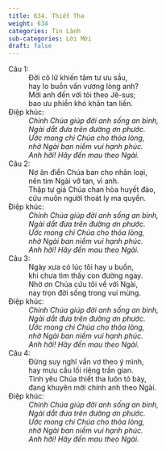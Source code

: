 ```yaml
---
title: 634. Thiết Tha
weight: 634
categories: Tin Lành
sub-categories: Lời Mời
draft: false
---
```

<dl><dt>Câu 1:</dt><dd data-verse="1">Đời cô lữ khiến tâm tư ưu sầu, <br/>hay lo buồn vấn vương lòng anh? <br/>Mời anh đến với tôi theo Jê-sus; <br/>bao ưu phiền khó khăn tan liền. </dd><dt>Điệp khúc:</dt><dd data-chorus="1"><em>Chính Chúa giúp đời anh sống an bình, <br/>Ngài dắt đưa trên đường ơn phước. <br/>Ước mong chi Chúa cho thỏa lòng, <br/>nhờ Ngài ban niềm vui hạnh phúc. <br/>Anh hỡi! Hãy đến mau theo Ngài. </em></dd><dt>Câu 2:</dt><dd data-verse="2">Nợ ân điển Chúa ban cho nhân loại, <br/>nên tim Ngài vỡ tan, vì anh. <br/>Thập tự giá Chúa chan hòa huyết đào, <br/>cứu muôn người thoát ly ma quyền. </dd><dt>Điệp khúc:</dt><dd data-chorus="1"><em>Chính Chúa giúp đời anh sống an bình, <br/>Ngài dắt đưa trên đường ơn phước. <br/>Ước mong chi Chúa cho thỏa lòng, <br/>nhờ Ngài ban niềm vui hạnh phúc. <br/>Anh hỡi! Hãy đến mau theo Ngài. </em></dd><dt>Câu 3:</dt><dd data-verse="3">Ngày xưa có lúc tôi hay u buồn, <br/>khi chưa tìm thấy con đường ngay. <br/>Nhờ ơn Chúa cứu tôi về với Ngài, <br/>nay trọn đời sống trong vui mừng. </dd><dt>Điệp khúc:</dt><dd data-chorus="1"><em>Chính Chúa giúp đời anh sống an bình, <br/>Ngài dắt đưa trên đường ơn phước. <br/>Ước mong chi Chúa cho thỏa lòng, <br/>nhờ Ngài ban niềm vui hạnh phúc. <br/>Anh hỡi! Hãy đến mau theo Ngài. </em></dd><dt>Câu 4:</dt><dd data-verse="4">Đừng suy nghĩ vẩn vơ theo ý mình, <br/>hay mưu cầu lối riêng trần gian. <br/>Tình yêu Chúa thiết tha luôn tỏ bày, <br/>đang khuyên mời chính anh theo Ngài. </dd><dt>Điệp khúc:</dt><dd data-chorus="1"><em>Chính Chúa giúp đời anh sống an bình, <br/>Ngài dắt đưa trên đường ơn phước. <br/>Ước mong chi Chúa cho thỏa lòng, <br/>nhờ Ngài ban niềm vui hạnh phúc. <br/>Anh hỡi! Hãy đến mau theo Ngài. </em></dd></dl>